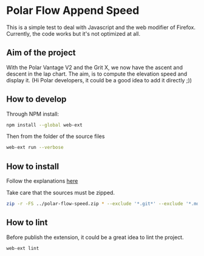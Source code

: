 # Polar Flow Append Speed

This is a simple test to deal with Javascript and the web modifier of Firefox.
Currently, the code works but it's not optimized at all.

## Aim of the project

With the Polar Vantage V2 and the Grit X, we now have the ascent and descent in the lap chart.
The aim, is to compute the elevation speed and display it. (Hi Polar developers, it could be a good idea to add it directly ;))

## How to develop

Through NPM install:

``` bash
npm install --global web-ext
```

Then from the folder of the source files

``` bash
web-ext run --verbose
```

## How to install

Follow the explanations [here](https://extensionworkshop.com/documentation/develop/temporary-installation-in-firefox/)

Take care that the sources must be zipped.

``` bash
zip -r -FS ../polar-flow-speed.zip * --exclude '*.git*' --exclude '*.md'
```

## How to lint

Before publish the extension, it could be a great idea to lint the project.

``` bash
web-ext lint
```
